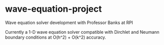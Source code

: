 # wave-equation-project
Wave equation solver development with Professor Banks at RPI

Currently a 1-D wave equation solver compatible with Dirchlet and Neumann boundary conditions at O(h^2) + O(k^2) accuracy.
